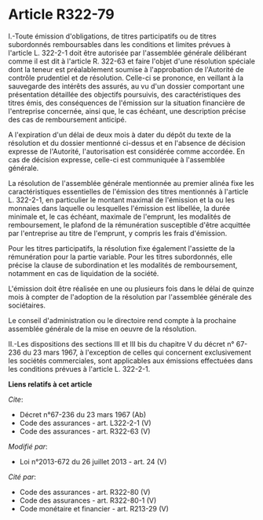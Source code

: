 # Article R322-79

I.-Toute émission d'obligations, de titres participatifs ou de titres subordonnés remboursables dans les conditions et
limites prévues à l'article L. 322-2-1 doit être autorisée par l'assemblée générale délibérant comme il est dit à l'article
R. 322-63 et faire l'objet d'une résolution spéciale dont la teneur est préalablement soumise à l'approbation de l'Autorité
de contrôle prudentiel et de résolution. Celle-ci se prononce, en veillant à la sauvegarde des intérêts des assurés, au vu
d'un dossier comportant une présentation détaillée des objectifs poursuivis, des caractéristiques des titres émis, des
conséquences de l'émission sur la situation financière de l'entreprise concernée, ainsi que, le cas échéant, une description
précise des cas de remboursement anticipé. 

A l'expiration d'un délai de deux mois à dater du dépôt du texte de la résolution et du dossier mentionné ci-dessus et en
l'absence de décision expresse de l'Autorité, l'autorisation est considérée comme accordée. En cas de décision expresse,
celle-ci est communiquée à l'assemblée générale. 

La résolution de l'assemblée générale mentionnée au premier alinéa fixe les caractéristiques essentielles de l'émission des
titres mentionnés à l'article L. 322-2-1, en particulier le montant maximal de l'émission et la ou les monnaies dans laquelle
ou lesquelles l'émission est libellée, la durée minimale et, le cas échéant, maximale de l'emprunt, les modalités de
remboursement, le plafond de la rémunération susceptible d'être acquittée par l'entreprise au titre de l'emprunt, y compris
les frais d'émission. 

Pour les titres participatifs, la résolution fixe également l'assiette de la rémunération pour la partie variable. Pour les
titres subordonnés, elle précise la clause de subordination et les modalités de remboursement, notamment en cas de
liquidation de la société. 

L'émission doit être réalisée en une ou plusieurs fois dans le délai de quinze mois à compter de l'adoption de la résolution
par l'assemblée générale des sociétaires. 

Le conseil d'administration ou le directoire rend compte à la prochaine assemblée générale de la mise en oeuvre de la
résolution. 

II.-Les dispositions des sections III et III bis du chapitre V du décret n° 67-236 du 23 mars 1967, à l'exception de celles
qui concernent exclusivement les sociétés commerciales, sont applicables aux émissions effectuées dans les conditions prévues
à l'article L. 322-2-1.

**Liens relatifs à cet article**

_Cite_:

  - Décret n°67-236 du 23 mars 1967 (Ab)
  - Code des assurances - art. L322-2-1 (V)
  - Code des assurances - art. R322-63 (V)

_Modifié par_:

  - Loi n°2013-672 du 26 juillet 2013 - art. 24 (V)

_Cité par_:

  - Code des assurances - art. R322-80 (V)
  - Code des assurances - art. R322-80-1 (V)
  - Code monétaire et financier - art. R213-29 (V)
